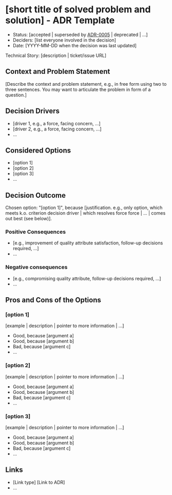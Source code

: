 # \[short title of solved problem and solution\] - ADR Template

* Status: \[accepted \| superseded by [ADR-0005](https://github.com/pietrop/slate-transcript-editor/tree/2cb2ae9d36e3d8379350baed5ba4471a76ea90d5/docs/ADR/0005-example.md) \| deprecated \| …\] 
* Deciders: \[list everyone involved in the decision\] 
* Date: \[YYYY-MM-DD when the decision was last updated\] 

Technical Story: \[description \| ticket/issue URL\] 

## Context and Problem Statement

\[Describe the context and problem statement, e.g., in free form using two to three sentences. You may want to articulate the problem in form of a question.\]

## Decision Drivers

* \[driver 1, e.g., a force, facing concern, …\]
* \[driver 2, e.g., a force, facing concern, …\]
* … 

## Considered Options

* \[option 1\]
* \[option 2\]
* \[option 3\]
* … 

## Decision Outcome

Chosen option: "\[option 1\]", because \[justification. e.g., only option, which meets k.o. criterion decision driver \| which resolves force force \| … \| comes out best \(see below\)\].

### Positive Consequences

* \[e.g., improvement of quality attribute satisfaction, follow-up decisions required, …\]
* …

### Negative consequences

* \[e.g., compromising quality attribute, follow-up decisions required, …\]
* …

## Pros and Cons of the Options

### \[option 1\]

\[example \| description \| pointer to more information \| …\] 

* Good, because \[argument a\]
* Good, because \[argument b\]
* Bad, because \[argument c\]
* … 

### \[option 2\]

\[example \| description \| pointer to more information \| …\] 

* Good, because \[argument a\]
* Good, because \[argument b\]
* Bad, because \[argument c\]
* … 

### \[option 3\]

\[example \| description \| pointer to more information \| …\] 

* Good, because \[argument a\]
* Good, because \[argument b\]
* Bad, because \[argument c\]
* … 

## Links

* \[Link type\] \[Link to ADR\] 
* … 

